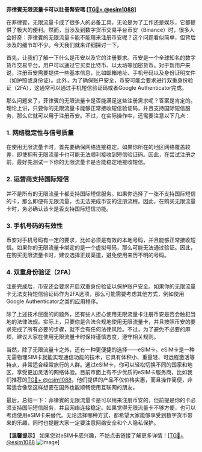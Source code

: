 **菲律賓无限流量卡可以註冊幣安嗎 [[TG💪+ @esim1088](https://t.me/s/esim1088)]**

在菲律賓，无限流量卡成了很多人的必备工具，无论是为了工作还是娱乐，它都提供了极大的便利。然而，当涉及到数字货币交易平台币安（Binance）时，很多人会好奇：菲律賓的无限流量卡能不能用来注册币安呢？这个问题看似简单，但背后涉及的细节却不少。今天我们就来详细探讨一下。

首先，让我们了解一下什么是币安以及它的注册要求。币安是一个全球知名的数字货币交易平台，用户可以通过它买卖比特币、以太坊等加密货币。对于新用户来说，注册币安需要提供一些基本信息，比如邮箱地址、手机号码以及身份证明文件（如护照或身份证）。此外，为了确保账户安全，币安可能会要求进行双重身份验证（2FA），这通常可以通过手机短信验证码或者Google Authenticator完成。

那么问题来了，菲律賓的无限流量卡是否能满足这些注册需求呢？答案是肯定的。理论上讲，只要你的无限流量卡能够正常接收短信验证码，并且支持国际短信服务，那么它就可以用于注册币安。不过，在实际操作中，还需要注意以下几点：

### 1. **网络稳定性与信号质量**
   在使用无限流量卡时，首先要确保网络连接稳定。如果你所在的地区网络覆盖较差，即使拥有无限流量卡也可能无法顺利接收到短信验证码。因此，在尝试注册之前，最好先测试一下你的无限流量卡是否能稳定地接收短信。

### 2. **运营商支持国际短信**
   并不是所有的无限流量卡都支持国际短信服务。如果你选择了一张不支持国际短信的卡，那么即便有无限流量，也无法完成币安的注册流程。因此，在购买无限流量卡时，务必确认该卡是否支持国际短信功能。

### 3. **手机号码的有效性**
   币安对手机号码有一定的要求，比如必须是有效的本地号码，并且能够正常接收短信。如果你的无限流量卡绑定的是一个虚拟号码，那么可能无法通过验证。因此，在购买无限流量卡时，建议选择正规渠道，避免使用来历不明的号码。

### 4. **双重身份验证（2FA）**
   注册完成后，币安还会要求开启双重身份验证以保护账户安全。如果你的无限流量卡无法支持短信验证码作为2FA选项，那么可能需要考虑其他方式，例如使用Google Authenticator之类的应用程序。

除了上述技术层面的问题外，还有些人担心使用无限流量卡注册币安是否会触犯当地的法律法规。实际上，只要你是合法合规地使用无限流量卡，并且按照币安的要求完成了所有必要的步骤，就不会有任何法律风险。不过，为了避免不必要的麻烦，建议大家在使用无限流量卡时保持谨慎态度，遵守相关规则。

当然，除了无限流量卡之外，还有一种更便捷的选择——eSIM卡。eSIM卡是一种无需物理SIM卡就能实现通信功能的技术，它具有体积小、重量轻、可远程激活等特点，非常适合经常旅行的人群。通过eSIM卡，你可以轻松切换不同的国家和地区，享受更加灵活的网络体验。目前市面上有不少优质的eSIM卡服务商，比如我们推荐的[TG💪+ @esim1088](https://t.me/s/esim1088)，他们提供的产品不仅价格实惠，而且操作简便，非常适合像您这样想要在国外也能顺畅使用互联网的朋友。

最后，总结一下：菲律賓的无限流量卡是可以用来注册币安的，但前提是你的卡必须支持国际短信服务，并且网络连接稳定。如果觉得无限流量卡不够方便，也可以考虑使用eSIM卡来替代。无论选择哪种方式，都希望大家能够享受到数字货币带来的乐趣，同时也提醒大家一定要注意网络安全和个人隐私保护。

**【温馨提示】** 如果您对eSIM卡感兴趣，不妨点击链接了解更多详情！[[TG💪+ @esim1088](https://t.me/s/esim1088) ![Image](https://i.postimg.cc/4NQfJmqS/Snipaste-2025-05-13-00-14-12.png)]